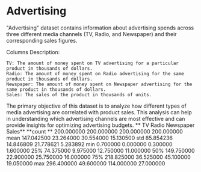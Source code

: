 # Advertising

"Advertising" dataset contains information about advertising spends across three different media channels (TV, Radio, and Newspaper) and their corresponding sales figures. 

Columns Description:

    TV: The amount of money spent on TV advertising for a particular product in thousands of dollars.
    Radio: The amount of money spent on Radio advertising for the same product in thousands of dollars.
    Newspaper: The amount of money spent on Newspaper advertising for the same product in thousands of dollars.
    Sales: The sales of the product in thousands of units.

The primary objective of this dataset is to analyze how different types of media advertising are correlated with product sales. This analysis can help in understanding which advertising channels are most effective and can provide insights for optimizing advertising budgets.
 	   ** TV        Radio 	    Newspaper 	Sales**
**count **	200.000000 	200.000000 	200.000000 	200.000000
mean 	147.042500 	23.264000 	30.554000 	15.130500
std 	85.854236 	14.846809 	21.778621 	5.283892
min 	0.700000 	0.000000 	0.300000 	1.600000
25% 	74.375000 	9.975000 	12.750000 	11.000000
50% 	149.750000 	22.900000 	25.750000 	16.000000
75% 	218.825000 	36.525000 	45.100000 	19.050000
max 	296.400000 	49.600000 	114.000000 	27.000000
